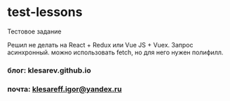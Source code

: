 # test-lessons
Тестовое задание

Решил не делать на React + Redux или Vue JS + Vuex.
Запрос асинхронный. можно использовать fetch, но для него нужен полифилл.

### блог: klesarev.github.io
### почта: klesareff.igor@yandex.ru
